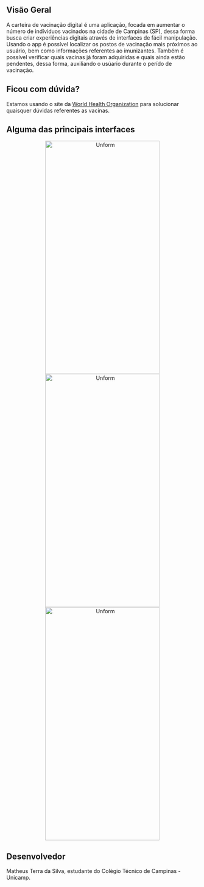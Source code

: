 ## Visão Geral

A carteira de vacinação digital é uma aplicação, focada em aumentar o número de indíviduos vacinados na cidade de Campinas (SP), dessa forma busca criar experiências digitais
através de interfaces de fácil manipulação. Usando o app é possível localizar os postos de vacinação mais próximos ao usuário, bem como informações referentes ao imunizantes. Também é possível verificar quais vacinas já foram adquiridas e quais ainda estão pendentes, dessa forma, auxiliando o usúario durante o perído de vacinação.

## Ficou com dúvida?

Estamos usando o site da [World Health Organization](https://www.who.int/pt/emergencies/diseases/novel-coronavirus-2019/covid-19-vaccines/explainers?adgroupsurvey={adgroupsurvey}&gclid=CjwKCAjwq9mLBhB2EiwAuYdMtZKLj_-_WWUh-iO-Bl2T_o3Fs-qsDZFU2hrCHFH_m_x8gZPfCgEN1hoCOFoQAvD_BwE) para solucionar quaisquer dúvidas referentes as vacinas.
  
## Alguma das principais interfaces

  <p align="Center">
  <img src="https://lh3.googleusercontent.com/oz3zhQYkedmCvzTUBNvUrS1cIgGPJStfMdmhgn0NOfEYouR67OTCAUP5XYpT0PjL8DjlgNHVyNfZQEaH0Zj5Z94QiJBRMoiBV2fCxKOI-4hiXoEnuqB9EGJ-m7PmR1oEMYYb151gqRjedibBlTU-Sa6igZKRbgLQvGau_TfvjJLKxdeC27ESfTMaxFagtKJT1sKurNMy2DaRCDwlWjuH9vQb8aUynp9gI9v4HQE6qnop0BaXhD2LTmP5d-AezNy790TItNr6aAbBE1GTPQIJkxUdJC80NOcEKBmUCrSHBptAIyRGDUFnxUVWN9ZVa8SPWokeOkQma-vgh5GtCwi4ChUGu-g0YEIkHx4aPyd9fX54oGXyvqA31aTQ-liEcreHUvrkbuVEKXaVaOsdadOWToccV6XRexqfEOElUbkrq0rQP-UFK1aqFujT_Z7rAqmDVD92BF_2DmOd_l_PK69t3fzFP0BvifFiV1da09eqrrha0rmx48a-Yo_GUCdcarB5qIUzRzPUtLsqzPWHgjnALeFFAKZcQkkZmd6iC4wVfNwbFToJO0JyX7rPOWDPhE-1JIrndGFcY1zw-fpMSsUqF6mImRhmLlsfSpsF-s71_DXK0Kimn_UhQVXPGEAz2gQzNc998jAO1fiwacKX6rBHchyYtqNVbrJvwFBDom5as7ydS4CeBS7dLLng8D463BjOzxpN2zRkM0lzD-wKbgqpl-OI=w387-h789-no?authuser=0" height="612" width="300" alt="Unform" />
    <img src="https://lh3.googleusercontent.com/jQyMtYkd1MNvOmYminJzm4kM1vTUrsC9ej6cJrzjouodWIkuW1HqyNl-k7tSKRDomOk9eCUWk4XML8AhGUEKtT62KjbLRMuhrhqPLg6wXxFwXsEgs3xlqIC50baqg_mniC7jXuvq3qFx0HCiTnoRJBnVGbTmwwGmN2JEZmZ9rWtwfZ05qBTfYPWDr5KggbHtp3Ax6o16b_ccxlrBE2eitLsG0b2apcoO7WcvYv2llXpYoNuFzy_H8toPXoPO3AM5YZqcE_hzKf32qfC7O-ppJ_1_hI-coNRmem4zEgdm0JnS5zF4QY5_xd3N5-inSTl-rUC7UcMqurRyIGREr8mv4VE8BGb8xpMD0JC4lNn41-0qlkxCFn4qN2gQdTx2ETov__py8D80PoG2_passpC2UDXcHqFKy1fWpk4HtmBKR8hFki6mIOoaaiFyvmi4HDEZcS3Y-dhJXWCqsoPhKeboWwECuBw8JMe1zcXy-WDzdyzNFvmqcBDw0hxaIlFhZ6AYDc-BTebCIHwO39hAtNRBabHfoSv2oERAAvJjTF4xWm9ITTCioNBVTY4i27F1mDkHT4VZ6N2sDWB9sEjPzSdVk-4Ag7oZAh-hBETsm9py_vutn6VSacj29iMfE-ZtsnQJ-Mf_HU0VGqxXn7-SiOzKzFHLVR1pQF-HIblKDVzduoJWOcAvRy1O38TgOtu_cQCVbd8qXS2F3wyeMcpECaHGlN-4=w395-h789-no?authuser=0" height="612" width="300" alt="Unform" />
  <img src="https://lh3.googleusercontent.com/U6FWfScJJMNh_ZyZUjPhfkTiFT4Tdt0U_nz-Am_s0g7fwEpK28FIjB-_FJIHA52oexxrBq8oCwxd9Pncvb8jl9kpXgDW-FOhgBUns7iS06Cer1uxFysVba3-1fwL_vxUBdv8XO5K4cIBB8mbtgigbv7TBJfN0rjHcpMQw3MysIsa3gdNJnPykciZjln2BwVXHG4UIJ1A1wkj9AxxnRS2WLbO1kvQA7ujbsNs5p7YI5ONxqNDYgeNqhtTIDgJ3PakNWZmc2ZzbAyAuj6hLMFCkt2HGqH52CuUbmqKRPCdZ9eZDi4dc1agPvl3nyCPHroRM55keVUJ_lwDHPKL_h5n-hKXdubrqd92Gto0f6rQFHl0UINJCxhPlOpvFbaHRYEuxRTS-EagDkVDiJM6dAnrp0r-O695meTxsmDrOwrzFUy1DZ0GbQqqaXTYY8Oi2c57tcN_RmNpNVUsabfnMKFgf6ScKQfMriGw4cxj9dGuyauehrO7oqk1kQnfnU9Opqe54vz8pYt_PrsO9A9c8zfLSwR95A_lw_hRYnaOrksRd6ig1xaANtbpO2GmEQqEbiPTrCVpNnELlHQcipgy8ALbS_jPG2BRwDng8_OqOk1Ru_J13isAI_xRvEOmR5Es4IBBclHFjn7UljvB3Liw-JwmDNZu0EVe4gur0uLkXTzEhaTw1MK7JG155xVKNIw5pAxHvCTx7N-hVnI1C3ZZ4FeHE9qz=w393-h789-no?authuser=0" height="612" width="300" alt="Unform" />
  
  
</p>
</p>


## Desenvolvedor

Matheus Terra da Silva, estudante do Colégio Técnico de Campinas - Unicamp.
